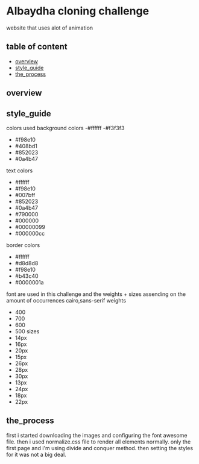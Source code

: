 # Albaydha cloning challenge 
website that uses alot of animation
## table of content
- [overview](#overview)
- [style_guide](#style_guide)
- [the_process](#the_process)
## overview 

## style_guide
colors used
background colors
-#ffffff
-#f3f3f3
- #f98e10
- #408bd1
- #852023
- #0a4b47

text colors
- #ffffff
- #f98e10
- #007bff
- #852023
- #0a4b47
- #790000
- #000000
- #00000099
- #000000cc

border colors
- #ffffff
- #d8d8d8
- #f98e10
- #b43c40
- #0000001a

font are used in this challenge and the weights + sizes assending on the amount of occurrences
cairo,sans-serif
weights
- 400
- 700
- 600
- 500
sizes
- 14px 
- 16px 
- 20px 
- 15px 
- 26px 
- 28px 
- 30px 
- 13px 
- 24px 
- 18px 
- 22px

## the_process
first i started downloading the images and configuring the font awesome file.
then i used normalize.css file to render all elements normally.
only the first page and i'm using divide and conquer method.
then setting the styles for it was not a big deal.

